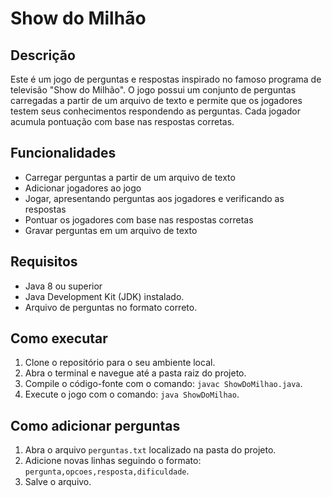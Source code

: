 # Show do Milhão

## Descrição

Este é um jogo de perguntas e respostas inspirado no famoso programa de televisão "Show do Milhão". O jogo possui um conjunto de perguntas carregadas a partir de um arquivo de texto e permite que os jogadores testem seus conhecimentos respondendo as perguntas. Cada jogador acumula pontuação com base nas respostas corretas.

## Funcionalidades

- Carregar perguntas a partir de um arquivo de texto
- Adicionar jogadores ao jogo
- Jogar, apresentando perguntas aos jogadores e verificando as respostas
- Pontuar os jogadores com base nas respostas corretas
- Gravar perguntas em um arquivo de texto

## Requisitos

- Java 8 ou superior
- Java Development Kit (JDK) instalado.
- Arquivo de perguntas no formato correto.

## Como executar

1. Clone o repositório para o seu ambiente local.
2. Abra o terminal e navegue até a pasta raiz do projeto.
3. Compile o código-fonte com o comando: `javac ShowDoMilhao.java`.
4. Execute o jogo com o comando: `java ShowDoMilhao`.

## Como adicionar perguntas

1. Abra o arquivo `perguntas.txt` localizado na pasta do projeto.
2. Adicione novas linhas seguindo o formato: `pergunta,opcoes,resposta,dificuldade`.
3. Salve o arquivo.
